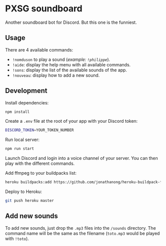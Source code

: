 # PXSG soundboard

Another soundboard bot for Discord. But this one is the funniest.

## Usage

There are 4 available commands:
- `!nomduson` to play a sound (*example: `!philippe`*).
- `!aide`: display the help menu with all available commands.
- `!sons`: display the list of the available sounds of the app.
- `!nouveau`: display how to add a new sound.

## Development

Install dependencies:
```sh
npm install
```

Create a `.env` file at the root of your app with your Discord token:
```sh
DISCORD_TOKEN=YOUR_TOKEN_NUMBER
```

Run local server:
```sh
npm run start
```

Launch Discord and login into a voice channel of your server. You can then play with the different commands.

Add ffmpeg to your buildpacks list:
```sh
heroku buildpacks:add https://github.com/jonathanong/heroku-buildpack-ffmpeg-latest.git

```

Deploy to Heroku:
```sh
git push heroku master
```

## Add new sounds

To add new sounds, just drop the `.mp3` files into the `/sounds` directory. The command name will be the same as the filename (`toto.mp3` would be played with `!toto`).
